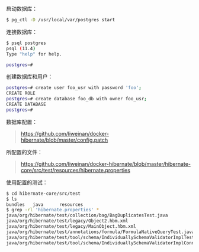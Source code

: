 启动数据库：

```bash
$ pg_ctl -D /usr/local/var/postgres start
```

连接数据库：

```bash
$ psql postgres
psql (11.4)
Type "help" for help.

postgres=#
```

创建数据库和用户：

```bash
postgres=# create user foo_usr with password 'foo';
CREATE ROLE
postgres=# create database foo_db with owner foo_usr;
CREATE DATABASE
postgres=#
```

数据库配置：

> https://github.com/liweinan/docker-hibernate/blob/master/config.patch

所配置的文件：

> https://github.com/liweinan/docker-hibernate/blob/master/hibernate-core/src/test/resources/hibernate.properties

使用配置的测试：

```bash
$ cd hibernate-core/src/test
$ ls
bundles   java      resources
$ grep -rl 'hibernate.properties' *
java/org/hibernate/test/collection/bag/BagDuplicatesTest.java
java/org/hibernate/test/legacy/Object2.hbm.xml
java/org/hibernate/test/legacy/MainObject.hbm.xml
java/org/hibernate/test/annotations/formula/FormulaNativeQueryTest.java
java/org/hibernate/test/tool/schema/IndividuallySchemaValidatorImplTest.java
java/org/hibernate/test/tool/schema/IndividuallySchemaValidatorImplConnectionTest.java
```

